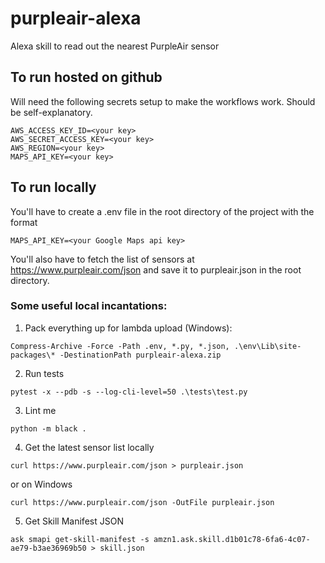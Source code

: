 # purpleair-alexa
Alexa skill to read out the nearest PurpleAir sensor

## To run hosted on github
Will need the following secrets setup to make the workflows work. Should be self-explanatory.
```
AWS_ACCESS_KEY_ID=<your key>
AWS_SECRET_ACCESS_KEY=<your key>
AWS_REGION=<your key>
MAPS_API_KEY=<your key>
```

## To run locally
You'll have to create a .env file in the root directory of the project with the format
```
MAPS_API_KEY=<your Google Maps api key>
```
You'll also have to fetch the list of sensors at https://www.purpleair.com/json and save it to purpleair.json in the root directory.
 
### Some useful local incantations:
1. Pack everything up for lambda upload (Windows):
```
Compress-Archive -Force -Path .env, *.py, *.json, .\env\Lib\site-packages\* -DestinationPath purpleair-alexa.zip
```
2. Run tests
```
pytest -x --pdb -s --log-cli-level=50 .\tests\test.py
```

3. Lint me
```
python -m black .
```

4. Get the latest sensor list locally
```
curl https://www.purpleair.com/json > purpleair.json
```
or on Windows
```
curl https://www.purpleair.com/json -OutFile purpleair.json
```
5. Get Skill Manifest JSON
```
ask smapi get-skill-manifest -s amzn1.ask.skill.d1b01c78-6fa6-4c07-ae79-b3ae36969b50 > skill.json
```